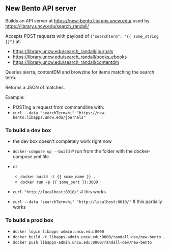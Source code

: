 
## New Bento API server

Builds an API server at https://new-bento.libapps.uncw.edu/ used by https://library.uncw.edu/search_randall/

Accepts POST requests with payload of `{"searchTerm": "{{ some_string }}"}` at:
 - https://library.uncw.edu/search_randall/journals
 - https://library.uncw.edu/search_randall/books_ebooks
 - https://library.uncw.edu/search_randall/contentdm

Queries sierra, contentDM and browzine for items matching the search term.

Returns a JSON of matches.

Example:

  - POSTing a request from commandline with:
  - `curl --data "searchTerm=hi" "https://new-bento.libapps.uncw.edu/journals"`

### To build a dev box

  - the dev box doesn't completely work right now

  - `docker-compose up --build` # run from the folder with the docker-compose.yml file.
  - or

    - `docker build -t {{ some_name }} .`
    - `docker run -p {{ some_port }}:3000`


  - `curl "http://localhost:8010/"`  # this works
  - `curl --data "searchTerm=hi" "http://localhost:8010/"`  # this partially works

### To build a prod box

  - `docker login libapps-admin.uncw.edu:8000`
  - `docker build -t libapps-admin.uncw.edu:8000/randall-dev/new-bento .`
  - `docker push libapps-admin.uncw.edu:8000/randall-dev/new-bento`
